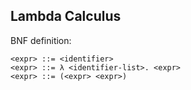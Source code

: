 ##  Lambda Calculus

BNF definition:
```
<expr> ::= <identifier>
<expr> ::= λ <identifier-list>. <expr>
<expr> ::= (<expr> <expr>)
```